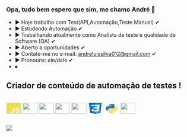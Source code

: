 ### Opa, tudo bem espero que sim, me chamo André 👋
- ▶ Hoje trabalho com Test(API,Automação,Teste Manual) ✔
- ▶ Estudando Automação ✔
- ▶ Trabalhando atualmente como Analista de teste e qualidade de Software (QA) ✔
- ▶ Aberto a oportunidades ✔
- ▶ Contate-me no e-mail: andreluissilva012@gmail.com ✔
- ▶ Pronouns: ele/dele ✔
- ⏹

## Criador de conteúdo de automação de testes !
<!-- <div align="center">
  <a href="https://github.com/AndreSektor">
  <img height="180em" src="https://github-readme-stats.vercel.app/api?username=AndreSektor&show_icons=true&theme=dracula&include_all_commits=true&count_private=true"/>
  <img height="180em" src="https://github-readme-stats.vercel.app/api/top-langs/?username=AndreSektor&layout=compact&langs_count=7&theme=synthwave"/>
</div> -->
<div style="display: inline_block"><br>
  <img align="center" height="30" width="40" src="https://raw.githubusercontent.com/devicons/devicon/master/icons/javascript/javascript-plain.svg">
  <img align="center" height="30" width="40" src="https://cdn.jsdelivr.net/gh/devicons/devicon/icons/npm/npm-original-wordmark.svg" />
  <img align="center" height="30" width="40" src="https://cdn.jsdelivr.net/gh/devicons/devicon/icons/ruby/ruby-original-wordmark.svg">
  <img align="center" height="30" width="40" src="https://cdn.jsdelivr.net/gh/devicons/devicon/icons/vscode/vscode-original-wordmark.svg">
  <img align="center" height="30" width="40" src="https://cdn.jsdelivr.net/gh/devicons/devicon/icons/html5/html5-original-wordmark.svg">                         
  <img align="center" height="30" width="40" src="https://raw.githubusercontent.com/devicons/devicon/master/icons/css3/css3-original.svg">
  <img align="center" height="30" width="40" src="https://raw.githubusercontent.com/devicons/devicon/master/icons/python/python-original.svg">
  <img align="center" height="30" width="40" src="https://cdn.jsdelivr.net/gh/devicons/devicon/icons/cucumber/cucumber-plain.svg">
  
</div>
  
  ##
 
<div> 
  <a href="https://www.linkedin.com/in/andr%C3%A9-lu%C3%ADs-santos-da-silva-478263184/" target="_blank"><img src="https://img.shields.io/badge/-LinkedIn-%230077B5?style=for-the-badge&logo=linkedin&logoColor=white" target="_blank"></a> 


 
</div>

